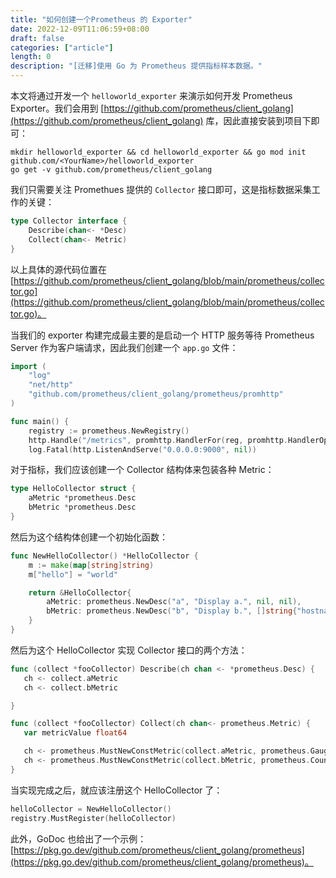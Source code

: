 ```yaml
---
title: "如何创建一个Prometheus 的 Exporter"
date: 2022-12-09T11:06:59+08:00
draft: false
categories: ["article"]
length: 0
description: "[迁移]使用 Go 为 Prometheus 提供指标样本数据。"
---
```


本文将通过开发一个 ``helloworld_exporter`` 来演示如何开发 Prometheus Exporter。我们会用到 [https://github.com/prometheus/client_golang](https://github.com/prometheus/client_golang) 库，因此直接安装到项目下即可：

```shell
mkdir helloworld_exporter && cd helloworld_exporter && go mod init github.com/<YourName>/helloworld_exporter
go get -v github.com/prometheus/client_golang
```

我们只需要关注 Promethues 提供的 ``Collector`` 接口即可，这是指标数据采集工作的关键：

```go
type Collector interface {
    Describe(chan<- *Desc)
    Collect(chan<- Metric)
}
```

以上具体的源代码位置在 [https://github.com/prometheus/client_golang/blob/main/prometheus/collector.go](https://github.com/prometheus/client_golang/blob/main/prometheus/collector.go)。

当我们的 exporter 构建完成最主要的是启动一个 HTTP 服务等待 Prometheus Server 作为客户端请求，因此我们创建一个 ``app.go`` 文件：

```go
import (
    "log"
    "net/http"
    "github.com/prometheus/client_golang/prometheus/promhttp"
)

func main() {
    registry := prometheus.NewRegistry()
    http.Handle("/metrics", promhttp.HandlerFor(reg, promhttp.HandlerOpts{Registry: registry}))
    log.Fatal(http.ListenAndServe("0.0.0.0:9000", nil))
```

对于指标，我们应该创建一个 Collector 结构体来包装各种 Metric：

```go
type HelloCollector struct {
    aMetric *prometheus.Desc
    bMetric *prometheus.Desc
}
```

然后为这个结构体创建一个初始化函数：

```go
func NewHelloCollector() *HelloCollector {
    m := make(map[string]string)
    m["hello"] = "world"

    return &HelloCollector{
        aMetric: prometheus.NewDesc("a", "Display a.", nil, nil),
        bMetric: prometheus.NewDesc("b", "Display b.", []string{"hostname"}, m),
    }
}
```

然后为这个 HelloCollector 实现 Collector 接口的两个方法：

```go
func (collect *fooCollector) Describe(ch chan <- *prometheus.Desc) {
   ch <- collect.aMetric
   ch <- collect.bMetric

}

func (collect *fooCollector) Collect(ch chan<- prometheus.Metric) {
   var metricValue float64

   ch <- prometheus.MustNewConstMetric(collect.aMetric, prometheus.GaugeValue, 1)
   ch <- prometheus.MustNewConstMetric(collect.bMetric, prometheus.CounterValue, 2, "Hi")
}
```

当实现完成之后，就应该注册这个 HelloCollector 了：

```go
helloCollector = NewHelloCollector()
registry.MustRegister(helloCollector)
```

此外，GoDoc 也给出了一个示例：[https://pkg.go.dev/github.com/prometheus/client_golang/prometheus](https://pkg.go.dev/github.com/prometheus/client_golang/prometheus)。
